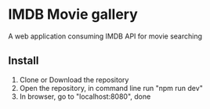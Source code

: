 # IMDB Movie gallery
A web application consuming IMDB API for movie searching

## Install
1. Clone or Download the repository
2. Open the repository, in command line run "npm run dev"
3. In browser, go to "localhost:8080", done
